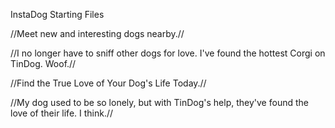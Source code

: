 InstaDog Starting Files

//Meet new and interesting dogs nearby.//

//I no longer have to sniff other dogs for love. I've found the hottest Corgi on TinDog. Woof.//

//Find the True Love of Your Dog's Life Today.//

//My dog used to be so lonely, but with TinDog's help, they've found the love of their life. I think.//
